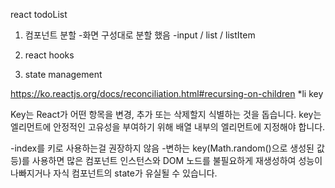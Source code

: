 react todoList 

1. 컴포넌트 분할 
 -화면 구성대로 분할 했음 
 -input / list / listItem
2. react hooks 

3. state management

https://ko.reactjs.org/docs/reconciliation.html#recursing-on-children
*li key 

Key는 React가 어떤 항목을 변경, 추가 또는 삭제할지 식별하는 것을 돕습니다.
key는 엘리먼트에 안정적인 고유성을 부여하기 위해 배열 내부의 엘리먼트에 지정해야 합니다.

-index를 키로 사용하는걸 권장하지 않음 
-변하는 key(Math.random()으로 생성된 값 등)를 사용하면 많은 컴포넌트 인스턴스와 DOM 노드를 불필요하게
 재생성하여 성능이 나빠지거나 자식 컴포넌트의 state가 유실될 수 있습니다.